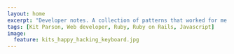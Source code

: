```yaml
---
layout: home
excerpt: "Developer notes. A collection of patterns that worked for me."
tags: [Kit Parson, Web developer, Ruby, Ruby on Rails, Javascript]
image:
  feature: kits_happy_hacking_keyboard.jpg
---
```

